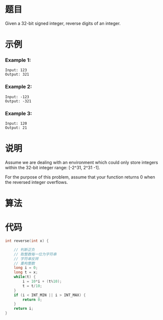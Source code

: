 # 题目

Given a 32-bit signed integer, reverse digits of an integer.



# 示例

### Example 1:

```
Input: 123
Output: 321
```



### Example 2:

```
Input: -123
Output: -321
```



### Example 3:

```
Input: 120
Output: 21
```



# 说明

Assume we are dealing with an environment which could only store integers within the 32-bit integer range: [-2^31, 2^31 -1].

For the purpose of this problem, assume that your function returns 0 when the reversed integer overflows.



# 算法





# 代码

```c
int reverse(int x) {

    // 判断正负
    // 取整数每一位为字符串
    // 字符串反转
    // 重构整数
    long i = 0;
    long t = x;
    while(t) {
        i = 10*i + (t%10);
        t = t/10;
    }
    if (i < INT_MIN || i > INT_MAX) {
        return 0;
    }
    return i;
}

```

